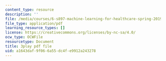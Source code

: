 ```yaml
---
content_type: resource
description: ''
file: /media/courses/6-s897-machine-learning-for-healthcare-spring-2019/a1643daf9f066a55dc4fe9912a243278_gRkUhg9Wb-I.pdf
file_type: application/pdf
learning_resource_types: []
license: https://creativecommons.org/licenses/by-nc-sa/4.0/
ocw_type: OCWFile
resourcetype: Document
title: 3play pdf file
uid: a1643daf-9f06-6a55-dc4f-e9912a243278
---
```

